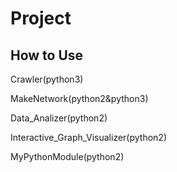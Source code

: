 # Project

## How to Use
Crawler(python3)  

MakeNetwork(python2&python3)  

Data_Analizer(python2)  

Interactive_Graph_Visualizer(python2)  

MyPythonModule(python2)  
